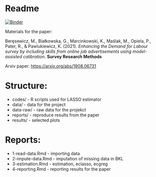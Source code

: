# Readme 

[![Binder](https://mybinder.org/badge_logo.svg)](https://mybinder.org/v2/gh/BERENZ/bkl-paper-srm/main?urlpath=rstudio)

Materials for the paper:

Beręsewicz, M., Białkowska, G., Marcinkowski, K., Maślak, M., Opiela, P., Pater, R., & Pawlukiewicz, K. (2021). *Enhancing the Demand for Labour survey by including skills from online job advertisements using model-assisted calibration*. **Survey Research Methods**

Arxiv paper:  https://arxiv.org/abs/1908.06731

# Structure:

+ codes/ - R scripts used for LASSO estimator
+ data/ - data for the project
+ data-raw/ - raw data for the projekct
+ reports/ - reproduce results from the paper
+ results/ - selected plots

# Reports:

+ 1-read-data.Rmd - importing data
+ 2-impute-data.Rmd - imputation of missing data in BKL
+ 3-estimation.Rmd - estimation, eclasso, ecgreg 
+ 4-reporting.Rmd - reporting results for the paper
